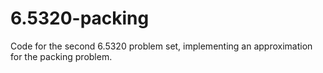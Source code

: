 # 6.5320-packing
Code for the second 6.5320 problem set, implementing an approximation for the packing problem.
